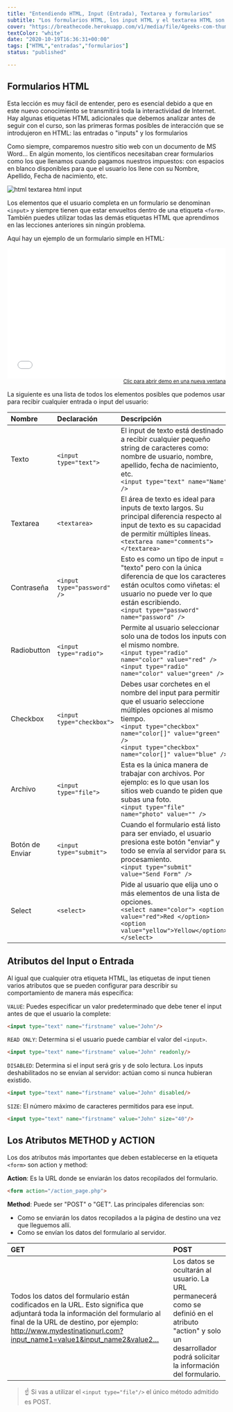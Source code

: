 ```yaml
---
title: "Entendiendo HTML, Input (Entrada), Textarea y formularios"
subtitle: "Los formularios HTML, los input HTML y el textarea HTML son muy fáciles de entender, y son la ÚNICA manera de crear sitios web interactivos sin AJAX. Estos conceptos son muy básicos y representan el 90% de todo lo que siempre necesitarás saber sobre formularios."
cover: "https://breathecode.herokuapp.com/v1/media/file/4geeks-com-thumbnail-slug-html-input-html-textarea-es-png"
textColor: "white"
date: "2020-10-19T16:36:31+00:00"
tags: ["HTML","entradas","formularios"]
status: "published"

---
```


## Formularios HTML

Esta lección es muy fácil de entender, pero es esencial debido a que en este nuevo conocimiento se transmitirá toda la interactividad de Internet. Hay algunas etiquetas HTML adicionales que debemos analizar antes de seguir con el curso, son las primeras formas posibles de interacción que se introdujeron en HTML: las entradas o "inputs" y los formularios

Como siempre, comparemos nuestro sitio web con un documento de MS Word... En algún momento, los científicos necesitaban crear formularios como los que llenamos cuando pagamos nuestros impuestos: con espacios en blanco disponibles para que el usuario los llene con su Nombre, Apellido, Fecha de nacimiento, etc.

![html textarea html input](https://github.com/breatheco-de/content/blob/master/src/assets/images/12ff6e40-706f-47ff-9ada-53dada968eaf.png?raw=true)

Los elementos que el usuario completa en un formulario se denominan `<input>` y siempre tienen que estar envueltos dentro de una etiqueta `<form>`. También puedes utilizar todas las demás etiquetas HTML que aprendimos en las lecciones anteriores sin ningún problema.

Aquí hay un ejemplo de un formulario simple en HTML:

<iframe width="100%" height="300" src="//jsfiddle.net/BreatheCode/L62c4yud/1/embedded/html,result/" allowfullscreen="allowfullscreen" allowpaymentrequest frameborder="0"></iframe>

<div align="right"><small><a href="//jsfiddle.net/BreatheCode/L62c4yud/1/embedded/html,result/">Clic para abrir demo en una nueva ventana</a></small></div>

La siguiente es una lista de todos los elementos posibles que podemos usar para recibir cualquier entrada o input del usuario:

|**Nombre**   |**Declaración**   |**Descripción**   |
|:----------|:-----------------|:-----------------|
|Texto      |`<input type="text">`   |El input de texto está destinado a recibir cualquier pequeño string de caracteres como: nombre de usuario, nombre, apellido, fecha de nacimiento, etc.<br>`<input type="text" name="Name" />`   |
|Textarea |`<textarea>`   |El área de texto es ideal para inputs de texto largos. Su principal diferencia respecto al input de texto es su capacidad de permitir múltiples líneas.<br>`<textarea name="comments"></textarea>`   |
|Contraseña   |`<input type="password" />`   |Esto es como un tipo de input = "texto" pero con la única diferencia de que los caracteres están ocultos como viñetas: el usuario no puede ver lo que están escribiendo.<br>`<input type="password" name="password" />`   |
|Radiobutton   |`<input type="radio">`   |Permite al usuario seleccionar solo una de todos los inputs con el mismo nombre.<br>`<input type="radio" name="color" value="red" />` <br> `<input type="radio" name="color" value="green" />`   |
|Checkbox   |`<input type="checkbox">`   |Debes usar corchetes en el nombre del input para permitir que el usuario seleccione múltiples opciones al mismo tiempo.<br>`<input type="checkbox" name="color[]" value="green" />`<br> `<input type="checkbox" name="color[]" value="blue" />`   |
|Archivo   |`<input type="file">`   |Esta es la única manera de trabajar con archivos. Por ejemplo: es lo que usan los sitios web cuando te piden que subas una foto.<br>`<input type="file" name="photo" value="" />`   |
|Botón de Enviar   |`<input type="submit">`   |Cuando el formulario está listo para ser enviado, el usuario presiona este botón "enviar" y todo se envía al servidor para su procesamiento.<br>`<input type="submit" value="Send Form" />`   |
|Select |`<select>`   |Pide al usuario que elija uno o más elementos de una lista de opciones.<br>`<select name="color"> <option value="red">Red </option> <option value="yellow">Yellow</option> </select>`   |

## Atributos del Input o Entrada

Al igual que cualquier otra etiqueta HTML, las etiquetas de input tienen varios atributos que se pueden configurar para describir su comportamiento de manera más específica:

`VALUE`: Puedes especificar un valor predeterminado que debe tener el input antes de que el usuario la complete:

```html
<input type="text" name="firstname" value="John"/>
```
`READ ONLY`: Determina si el usuario puede cambiar el valor del `<input>`.

```html
<input type="text" name="firstname" value="John" readonly/>
```

`DISABLED`: Determina si el input será gris y de solo lectura. Los inputs deshabilitados no se envían al servidor: actúan como si nunca hubieran existido.

```html
<input type="text" name="firstname" value="John" disabled/>
```

`SIZE`: El número máximo de caracteres permitidos para ese input.

```html
<input type="text" name="firstname" value="John" size="40"/>
```

## Los Atributos METHOD y ACTION


Los dos atributos más importantes que deben establecerse en la etiqueta `<form>` son action y method:

**Action**: Es la URL donde se enviarán los datos recopilados del formulario.

```html
<form action="/action_page.php">
```

**Method**: Puede ser "POST" o "GET". Las principales diferencias son:

+ Como se enviarán los datos recopilados a la página de destino una vez que lleguemos allí.
+ Como se envían los datos del formulario al servidor.

|GET   |POST  |
|:----------------------|:-----------------------|
|Todos los datos del formulario están codificados en la URL. Esto significa que adjuntará toda la información del formulario al final de la URL de destino, por ejemplo: http://www.mydestinationurl.com?input_name1=value1&input_name2&value2…  |Los datos se ocultarán al usuario. La URL permanecerá como se definió en el atributo "action" y solo un desarrollador podrá solicitar la información del formulario.   |

> ☝ Si vas a utilizar el `<input type="file"/>` el único método admitido es POST.

